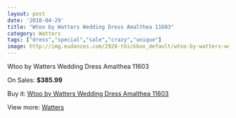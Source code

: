 ```yaml
---
layout: post
date: '2018-04-29'
title: "Wtoo by Watters Wedding Dress Amalthea 11603"
category: Watters
tags: ["dress","special","sale","crazy","unique"]
image: http://img.eudances.com/2928-thickbox_default/wtoo-by-watters-wedding-dress-amalthea-11603.jpg
---
```

Wtoo by Watters Wedding Dress Amalthea 11603

On Sales: **$385.99**
<a href="https://www.eudances.com/en/watters/1017-wtoo-by-watters-wedding-dress-amalthea-11603.html"><amp-img layout="responsive" width="600" height="600" src="//img.eudances.com/2928-thickbox_default/wtoo-by-watters-wedding-dress-amalthea-11603.jpg" alt="Wtoo by Watters Wedding Dress Amalthea 11603 0" /></a>
<a href="https://www.eudances.com/en/watters/1017-wtoo-by-watters-wedding-dress-amalthea-11603.html"><amp-img layout="responsive" width="600" height="600" src="//img.eudances.com/2929-thickbox_default/wtoo-by-watters-wedding-dress-amalthea-11603.jpg" alt="Wtoo by Watters Wedding Dress Amalthea 11603 1" /></a>

Buy it: [Wtoo by Watters Wedding Dress Amalthea 11603](https://www.eudances.com/en/watters/1017-wtoo-by-watters-wedding-dress-amalthea-11603.html "Wtoo by Watters Wedding Dress Amalthea 11603")

View more: [Watters](https://www.eudances.com/en/12-watters "Watters")
